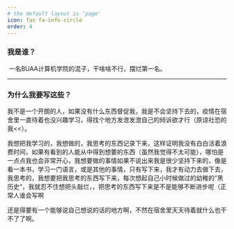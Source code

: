 ```yaml
---
# the default layout is 'page'
icon: fas fa-info-circle
order: 4
---
```


### 我是谁？

​	一名BUAA计算机学院的混子，干啥啥不行，摆烂第一名。

---

### 为什么我要写这些？

​	我不是一个开朗的人，如果没有什么东西督促我，我是不会坚持下去的，疫情在宿舍里一直待着也没兴趣学习，得找个地方发泄发泄自己的倾诉欲才行（原谅社恐的我<<）。

​	我想把我学习的，我想做的，我思考的东西记录下来，这样证明我没有白白活着浪费时间，如果有看到的人能从中得到想要的东西（虽然我觉得不太可能），哪怕是一点点我也会非常开心，我想要做的事情如果不说出来我是很少坚持下来的，像是看一本书，学习一门语言，或是其他的事情，只有写下来，我才有动力去做下去，我思考的，我想要把我思考的东西写下来，每次想起自己小时候做过的幼稚的”黑历史“，我就忍不住想把头敲烂，，把思考的东西写下来是不是能够不断进步呢（正常人谁会写啊

​	还是得要有一个能够说自己想说的话的地方啊，不然在宿舍里天天待着就什么也干不了了啊。

